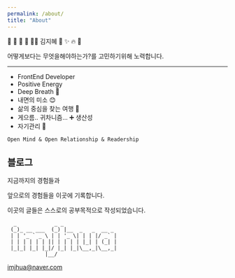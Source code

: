```yaml
---
permalink: /about/
title: "About"
---
```


🌿 💋 🙏 🥕 🧘‍♀️ 김지혜 🌈 ✨ 🔥 🌴

어떻게보다는 무엇을해야하는가?를 고민하기위해 노력합니다.

---

- FrontEnd Developer
- Positive Energy
- Deep Breath 🤗
- 내면의 미소 😊
- 삶의 중심을 찾는 여행 👣 
- 게으름.. 귀차니즘... ➕ 생산성
- 자기관리 💪

`Open Mind & Open Relationship & Readership`

## 블로그

지금까지의 경험들과

앞으로의 경험들을 이곳에 기록합니다.

이곳의 글들은 스스로의 공부목적으로 작성되었습니다.

```
  _            _ _
 (_)_ __ ___  (_) |__  _   _  __ _
 | | '_ ` _ \ | | '_ \| | | |/ _` |
 | | | | | | || | | | | |_| | (_| |
 |_|_| |_| |_|/ |_| |_|\__,_|\__,_|
            |__/
```

imjhua@naver.com

